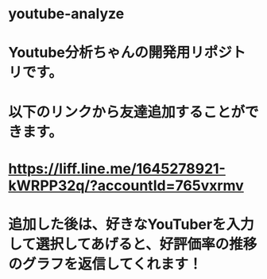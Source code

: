 # youtube-analyze
# Youtube分析ちゃんの開発用リポジトリです。
# 以下のリンクから友達追加することができます。
# https://liff.line.me/1645278921-kWRPP32q/?accountId=765vxrmv
# 追加した後は、好きなYouTuberを入力して選択してあげると、好評価率の推移のグラフを返信してくれます！
